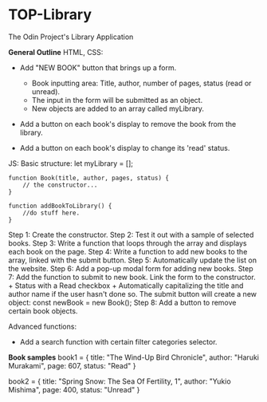 # TOP-Library
The Odin Project's Library Application

**General Outline**
HTML, CSS: 
- Add "NEW BOOK" button that brings up a form. 
    + Book inputting area: Title, author, number of pages, status (read or unread).
    + The input in the form will be submitted as an object. 
    + New objects are added to an array called myLibrary.

- Add a button on each book's display to remove the book from the library. 

- Add a button on each book's display to change its 'read' status. 

JS: 
Basic structure: 
    let myLibrary = [];

    function Book(title, author, pages, status) { 
        // the constructor...
    }

    function addBookToLibrary() { 
        //do stuff here. 
    }

Step 1: Create the constructor.
Step 2: Test it out with a sample of selected books. 
Step 3: Write a function that loops through the array and displays each book on the page. 
Step 4: Write a function to add new books to the array, linked with the submit button. 
Step 5: Automatically update the list on the website. 
Step 6: Add a pop-up modal form for adding new books.
Step 7: Add the function to submit to new book. 
        Link the form to the constructor.
            + Status with a Read checkbox
            + Automatically capitalizing the title and author name if the user hasn't done so. 
        The submit button will create a new object: const newBook = new Book();
Step 8: Add a button to remove certain book objects. 

Advanced functions: 
- Add a search function with certain filter categories selector. 


**Book samples**
book1 = { 
    title: "The Wind-Up Bird Chronicle", 
    author: "Haruki Murakami", 
    page:  607, 
    status: "Read"
}

book2 = { 
    title: "Spring Snow: The Sea Of Fertility, 1", 
    author: "Yukio Mishima", 
    page: 400, 
    status: "Unread"
}

